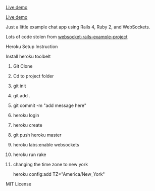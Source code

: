[Live demo](http://damp-cliffs-9394.herokuapp.com/)

[Live demo](http://stark-woodland-6396.herokuapp.com/)

Just a little example chat app using Rails 4, Ruby 2, and WebSockets.

Lots of code stolen from [websocket-rails-example-project](https://github.com/DanKnox/websocket-rails-Example-Project)

Heroku Setup Instruction

Install heroku toolbelt

1. Git Clone
2. Cd to project folder
3. git init
4. git add .
5. git commit -m "add message here"
5. heroku login
6. heroku create
7. git push heroku master
8. heroku labs:enable websockets
9. heroku run rake
10. changing the time zone to new york 

    heroku config:add TZ="America/New_York"


MIT License
